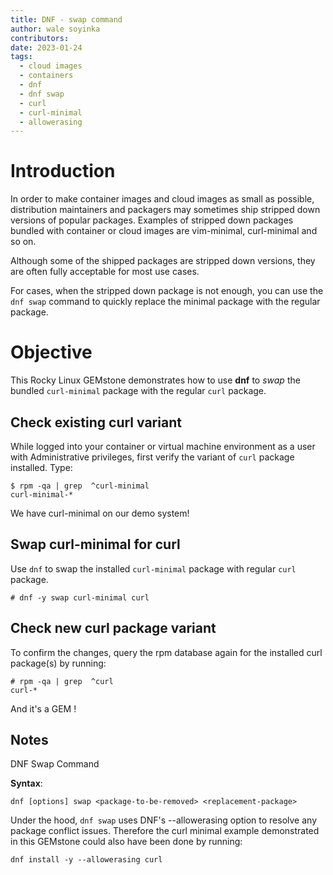 ```yaml
---
title: DNF - swap command
author: wale soyinka
contributors:
date: 2023-01-24
tags:
  - cloud images
  - containers
  - dnf
  - dnf swap
  - curl
  - curl-minimal
  - allowerasing
---
```



# Introduction

In order to make container images and cloud images as small as possible, distribution maintainers and packagers may sometimes ship stripped down versions of popular packages. Examples of stripped down packages bundled with container or cloud images are vim-minimal, curl-minimal and so on.

Although some of the shipped packages are stripped down versions, they are often fully acceptable for most use cases.

For cases, when the stripped down package is not enough, you can use the `dnf swap` command to quickly replace the minimal package with the regular package.

# Objective

This Rocky Linux GEMstone demonstrates how to use **dnf** to _swap_ the bundled `curl-minimal` package with the regular `curl` package.


## Check existing curl variant

While logged into your container or virtual machine environment as a user with Administrative privileges, first verify the variant of `curl` package installed. Type:

```
$ rpm -qa | grep  ^curl-minimal
curl-minimal-*
```

We have curl-minimal on our demo system!


## Swap curl-minimal for curl

Use `dnf` to swap the installed `curl-minimal` package with regular `curl` package.

```
# dnf -y swap curl-minimal curl

```

## Check new curl package variant

To confirm the changes, query the rpm database again for the installed curl package(s) by running:

```
# rpm -qa | grep  ^curl
curl-*
```


And it's a GEM !


## Notes

DNF Swap Command

**Syntax**:

```
dnf [options] swap <package-to-be-removed> <replacement-package>
```

Under the hood, `dnf swap` uses DNF's --allowerasing option to resolve any package conflict issues. Therefore the curl minimal example demonstrated in this GEMstone could also have been done by running:


```
dnf install -y --allowerasing curl
```



